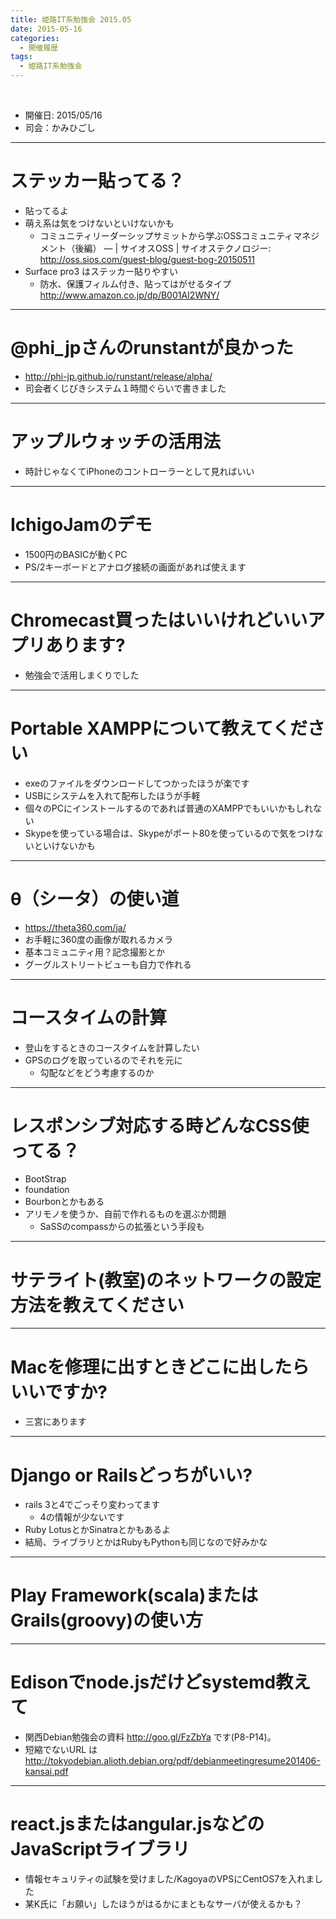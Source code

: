 ```yaml
---
title: 姫路IT系勉強会 2015.05
date: 2015-05-16
categories:
  - 開催履歴
tags:
  - 姫路IT系勉強会
---
```


﻿<!-- 姫路IT系勉強会 2015.05 log -->
<!-- https://docs.google.com/document/d/1sHhb-cIJVKBLFQ39n74TX6NLTDgno84OzLZUx1fXscU/edit#heading=h.fwtga6fhptfr -->

* 開催日: 2015/05/16
* 司会：かみひごし


----------


# ステッカー貼ってる？

* 貼ってるよ
* 萌え系は気をつけないといけないかも
	* コミュニティリーダーシップサミットから学ぶOSSコミュニティマネジメント（後編） — | サイオスOSS | サイオステクノロジー: http://oss.sios.com/guest-blog/guest-bog-20150511
* Surface pro3 はステッカー貼りやすい
	* 防水、保護フィルム付き、貼ってはがせるタイプ
http://www.amazon.co.jp/dp/B001AI2WNY/


----------


# @phi_jpさんのrunstantが良かった

* http://phi-jp.github.io/runstant/release/alpha/
* 司会者くじびきシステム１時間ぐらいで書きました


----------


# アップルウォッチの活用法

* 時計じゃなくてiPhoneのコントローラーとして見ればいい


----------


# IchigoJamのデモ

* 1500円のBASICが動くPC
* PS/2キーボードとアナログ接続の画面があれば使えます


----------


# Chromecast買ったはいいけれどいいアプリあります?

* 勉強会で活用しまくりでした


----------


# Portable XAMPPについて教えてください
* exeのファイルをダウンロードしてつかったほうが楽です
* USBにシステムを入れて配布したほうが手軽
* 個々のPCにインストールするのであれば普通のXAMPPでもいいかもしれない
* Skypeを使っている場合は、Skypeがポート80を使っているので気をつけないといけないかも


----------


# θ（シータ）の使い道

* https://theta360.com/ja/
* お手軽に360度の画像が取れるカメラ
* 基本コミュニティ用？記念撮影とか
* グーグルストリートビューも自力で作れる


----------


# コースタイムの計算

* 登山をするときのコースタイムを計算したい
* GPSのログを取っているのでそれを元に
	* 勾配などをどう考慮するのか


----------


# レスポンシブ対応する時どんなCSS使ってる？

* BootStrap
* foundation
* Bourbonとかもある
* アリモノを使うか、自前で作れるものを選ぶか問題
	* SaSSのcompassからの拡張という手段も


----------


# サテライト(教室)のネットワークの設定方法を教えてください


----------


# Macを修理に出すときどこに出したらいいですか?

* 三宮にあります


----------


# Django or Railsどっちがいい?

* rails 3と4でごっそり変わってます
	* 4の情報が少ないです
* Ruby LotusとかSinatraとかもあるよ
* 結局、ライブラリとかはRubyもPythonも同じなので好みかな


----------


# Play Framework(scala)またはGrails(groovy)の使い方


----------


# Edisonでnode.jsだけどsystemd教えて

* 関西Debian勉強会の資料 http://goo.gl/FzZbYa です(P8-P14)。
* 短縮でないURL は
http://tokyodebian.alioth.debian.org/pdf/debianmeetingresume201406-kansai.pdf


----------


# react.jsまたはangular.jsなどのJavaScriptライブラリ

* 情報セキュリティの試験を受けました/KagoyaのVPSにCentOS7を入れました
* 某K氏に「お願い」したほうがはるかにまともなサーバが使えるかも？

